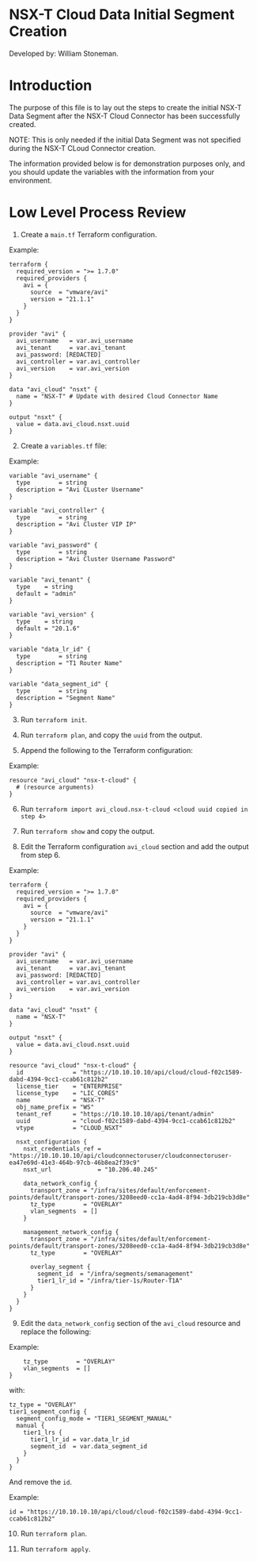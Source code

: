 # NSX-T Cloud Data Initial Segment Creation

Developed by: William Stoneman.

# Introduction

The purpose of this file is to lay out the steps to create the initial NSX-T Data Segment after the NSX-T Cloud Connector has been successfully created.

NOTE: This is only needed if the initial Data Segment was not specified during the NSX-T CLoud Connector creation.

The information provided below is for demonstration purposes only, and you should update the variables with the information from your environment.

# Low Level Process Review

1. Create a `main.tf` Terraform configuration.

Example:

```hcl
terraform {
  required_version = ">= 1.7.0"
  required_providers {
    avi = {
      source  = "vmware/avi"
      version = "21.1.1"
    }
  }
}

provider "avi" {
  avi_username   = var.avi_username
  avi_tenant     = var.avi_tenant
  avi_password: [REDACTED]
  avi_controller = var.avi_controller
  avi_version    = var.avi_version
}

data "avi_cloud" "nsxt" {
  name = "NSX-T" # Update with desired Cloud Connector Name
}

output "nsxt" {
  value = data.avi_cloud.nsxt.uuid
}
```

2. Create a `variables.tf` file:

Example:

```hcl
variable "avi_username" {
  type        = string
  description = "Avi CLuster Username"
}

variable "avi_controller" {
  type        = string
  description = "Avi Cluster VIP IP"
}

variable "avi_password" {
  type        = string
  description = "Avi Cluster Username Password"
}

variable "avi_tenant" {
  type    = string
  default = "admin"
}

variable "avi_version" {
  type    = string
  default = "20.1.6"
}

variable "data_lr_id" {
  type        = string
  description = "T1 Router Name"
}

variable "data_segment_id" {
  type        = string
  description = "Segment Name"
}
```

3. Run `terraform init`.

4. Run `terraform plan`, and copy the `uuid` from the output.

5. Append the following to the Terraform configuration:

Example:

```hcl
resource "avi_cloud" "nsx-t-cloud" {
  # (resource arguments)
}
```

6. Run `terraform import avi_cloud.nsx-t-cloud <cloud uuid copied in step 4>`

7. Run `terraform show` and copy the output.

8. Edit the Terraform configuration `avi_cloud` section and add the output from step 6.

Example:

```hcl
terraform {
  required_version = ">= 1.7.0"
  required_providers {
    avi = {
      source  = "vmware/avi"
      version = "21.1.1"
    }
  }
}

provider "avi" {
  avi_username   = var.avi_username
  avi_tenant     = var.avi_tenant
  avi_password: [REDACTED]
  avi_controller = var.avi_controller
  avi_version    = var.avi_version
}

data "avi_cloud" "nsxt" {
  name = "NSX-T"
}

output "nsxt" {
  value = data.avi_cloud.nsxt.uuid
}

resource "avi_cloud" "nsx-t-cloud" {
  id              = "https://10.10.10.10/api/cloud/cloud-f02c1589-dabd-4394-9cc1-ccab61c812b2"
  license_tier    = "ENTERPRISE"
  license_type    = "LIC_CORES"
  name            = "NSX-T"
  obj_name_prefix = "WS"
  tenant_ref      = "https://10.10.10.10/api/tenant/admin"
  uuid            = "cloud-f02c1589-dabd-4394-9cc1-ccab61c812b2"
  vtype           = "CLOUD_NSXT"

  nsxt_configuration {
    nsxt_credentials_ref = "https://10.10.10.10/api/cloudconnectoruser/cloudconnectoruser-ea47e69d-41e3-464b-97cb-46b8ea2f39c9"
    nsxt_url             = "10.206.40.245"

    data_network_config {
      transport_zone = "/infra/sites/default/enforcement-points/default/transport-zones/3208eed0-cc1a-4ad4-8f94-3db219cb3d8e"
      tz_type        = "OVERLAY"
      vlan_segments  = []
    }

    management_network_config {
      transport_zone = "/infra/sites/default/enforcement-points/default/transport-zones/3208eed0-cc1a-4ad4-8f94-3db219cb3d8e"
      tz_type        = "OVERLAY"

      overlay_segment {
        segment_id  = "/infra/segments/semanagement"
        tier1_lr_id = "/infra/tier-1s/Router-T1A"
      }
    }
  }
}
```

9. Edit the `data_network_config` section of the `avi_cloud` resource and replace the following:

Example:

```hcl
	tz_type        = "OVERLAY"
	vlan_segments  = []
}
```

with:

```hcl
tz_type = "OVERLAY"
tier1_segment_config {
  segment_config_mode = "TIER1_SEGMENT_MANUAL"
  manual {
    tier1_lrs {
      tier1_lr_id = var.data_lr_id
      segment_id  = var.data_segment_id
    }
  }
}
```

And remove the `id`.

Example:

```hcl
id = "https://10.10.10.10/api/cloud/cloud-f02c1589-dabd-4394-9cc1-ccab61c812b2"
```

10. Run `terraform plan`.

11. Run `terraform apply`.
